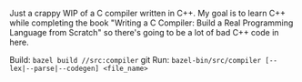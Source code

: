 Just a crappy WIP of a C compiler written in C++. My goal is to learn C++ while completing the book "Writing a C Compiler: Build a Real Programming Language from Scratch" so there's going to be a lot of bad C++ code in here.

Build:
`bazel build //src:compiler`
git 
Run:
`bazel-bin/src/compiler [--lex|--parse|--codegen] <file_name>`

